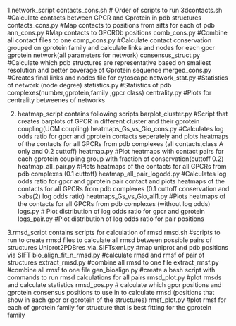 1.network_script
contacts_cons.sh # Order of scripts to run
3dcontacts.sh #Calculate contacts between GPCR and Gprotein in pdb structures
contacts_cons.py #Map contacts to positions from sifts for each of pdb
ann_cons.py #Map contacts to GPCRDb positions
comb_cons.py #Combine all contact files to one
comp_cons.py #Calculate contact conservation grouped on gprotein family and calculate links and nodes for each gpcr gprotein network(all parameters for network)
consensus_struct.py #Calculate which pdb structures are representative based on smallest resolution and better coverage of Gprotein sequence
merged_cons.py #Creates final links and nodes file for cytoscape
network_stat.py #Statistics of network (node degree)
statistics.py #Statistics of pdb complexes(number,gprotein,family ,gpcr class)
centrality.py #Plots for centrality betweenes of networks

2. heatmap_script contains following scripts
barplot_cluster.py #Script that creates barplots of GPCR in different cluster and their gprotein coupling(UCM coupling)
heatmaps_Gs_vs_Gio_cons.py #Calculates log odds ratio for gpcr and gprotein contacts seperately and plots heatmaps of the contacts for all GPCRs from pdb complexes (all contacts,class A only and 0.2 cuttoff)
heatmap.py #Plot heatmaps with contact pairs for each gprotein coupling group with fraction of conservation(cuttoff 0.2)
heatmap_all_pair.py #Plots heatmaps of the contacts for all GPCRs from pdb complexes (0.1 cuttoff)
heatmap_all_pair_logodd.py #Calculates log odds ratio for gpcr and gprotein pair contact and plots heatmaps of the contacts for all GPCRs from pdb complexes (0.1 cuttoff conservation and >abs(2) log odds ratio)
heatmaps_Gs_vs_Gio_all1.py #Plots heatmaps of the contacts for all GPCRs from pdb complexes (without log odds)
logs.py # Plot distribution of log odds ratio for gpcr and gprotein 
logs_pair.py  #Plot distribution of log odds ratio for pair positions

3.rmsd_script contains scripts for calculation of rmsd
rmsd.sh #scripts to run to create rmsd files to calculate all rmsd between possible pairs of structures
Uniprot2PDBres_via_SIFTsxml.py #map uniprot and pdb positions via SIFT
bio_align_fit_n_rmsd.py #calculate rmsd and rmsf of pair of structures
extract_rmsd.py #combine all rmsd to one file
extract_rmsf.py  #combine all rmsf to one file
gen_bioalign.py #create a bash script with commands to run rmsd calculations for all pairs
rmsd_plot.py #plot rmsds and calculate statistics
rmsd_pos.py # calculate which gpcr positions and gprotein  consensus positions to use in to calculate rmsd (positions that show in each gpcr or gprotein of the structures)
rmsf_plot.py #plot rmsf for each of gprotein family for structure that is best fitting for the gprotein family
